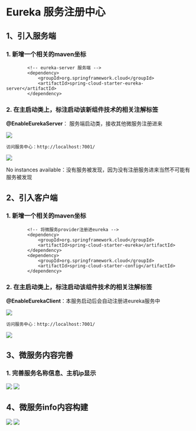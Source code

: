 # Eureka 服务注册中心

## 1、引入服务端

### 1. 新增一个相关的maven坐标

```
		<!-- eureka-server 服务端 -->
		<dependency>
			<groupId>org.springframework.cloud</groupId>
			<artifactId>spring-cloud-starter-eureka-server</artifactId>
		</dependency>
```

### 2. 在主启动类上，标注启动该新组件技术的相关注解标签

  **@EnableEurekaServer**：   服务端启动类，接收其他微服务注册进来
  
![](http://ww1.sinaimg.cn/large/005PjuVtgy1fqrj4e1s5sj30ua061q2y.jpg)

	访问服务中心：http://localhost:7001/
	
![](http://ww1.sinaimg.cn/large/005PjuVtgy1fqrh8ozpvfj31gk0e50te.jpg)

No instances available：没有服务被发现，因为没有注册服务进来当然不可能有服务被发现

## 2、引入客户端

### 1. 新增一个相关的maven坐标

```
		<!-- 将微服务provider注册进eureka -->
		<dependency>
			<groupId>org.springframework.cloud</groupId>
			<artifactId>spring-cloud-starter-eureka</artifactId>
		</dependency>
		<dependency>
			<groupId>org.springframework.cloud</groupId>
			<artifactId>spring-cloud-starter-config</artifactId>
		</dependency>
```

### 2. 在主启动类上，标注启动该组件技术的相关注解标签

  **@EnableEurekaClient**：本服务启动后会自动注册进eureka服务中
  
![](http://ww1.sinaimg.cn/large/005PjuVtgy1fqrj8hl1roj30li02ejr7.jpg)

	访问服务中心：http://localhost:7001/
	
![](http://ww1.sinaimg.cn/large/005PjuVtgy1fqrjabybuzj31gt0eeq3p.jpg)

## 3、微服务内容完善

### 1. 完善服务名称信息、主机ip显示
![](http://ww1.sinaimg.cn/large/005PjuVtgy1fqrlygleg2j30li03wq2u.jpg)
![](http://ww1.sinaimg.cn/large/005PjuVtgy1fqrm05csh8j311e0cl0t3.jpg)

## 4、微服务info内容构建
![](http://ww1.sinaimg.cn/large/005PjuVtgy1fqrm0qxlqaj30kt04imx2.jpg)
![](http://ww1.sinaimg.cn/large/005PjuVtgy1fqrm1ijt71j30e20a1t8p.jpg)